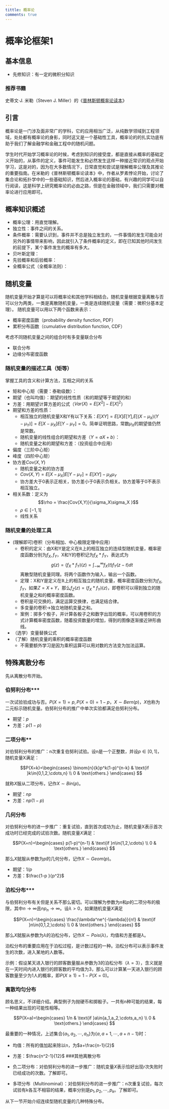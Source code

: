 ```yaml
---
tittle: 概率论
comments: true
---
```


# 概率论框架1
## 基本信息
- 先修知识：有一定的微积分知识

### 推荐书籍
史蒂文·J. 米勒（Steven J. Miller）的《[普林斯顿概率论读本](https://book.douban.com/subject/35193606/)》

## 引言
概率论是一门涉及面非常广的学科，它的应用相当广泛，从纯数学领域到工程领域，处处都有概率论的身影，同时这又是一个基础性工具，概率论的的扎实功底有助于我们了解金融学和金融工程中的随机问题。

学生时代开始学习概率论的时候，考虑到知识的接受度，都是直接从概率的基础定义开始的，从事件的定义，事件可能发生和必然发生这样一种接近常识的观点开始学习，这是对的，因为在大多数情况下，日常直觉和尝试是理解概率公理及其推论的重要指南。在米勒的《普林斯顿概率论读本》中，作者从罗素悖论开始，讨论了集合论和拓扑学中的一些基础知识，然后进入概率论的基础，有兴趣的同学可以自行阅读，这是科学上研究概率论的必由之路，但是在金融领域中，我们只需要对概率论进行应用即可。
## 概率知识概述
- 概率公理：用直觉理解。
- 独立性：事件之间的关系。
- 条件概率：需要认识到，事件并不总是独立发生的，一件事情的发生可能会对另外的事情带来影响，因此就引入了条件概率的定义，即在已知其他时间发生的前提下，某个事件发生的概率有多大。
- 贝叶斯定理：
- 先验概率和后验概率：
- 全概率公式（全概率法则）：

## 随机变量
随机变量开始才算是可以将概率论和其他学科相结合。随机变量根据变量离散与否可以分为两类，一类是离散随机变量，一类是连续随机变量（需要：微积分基本定理）。
随机变量可以用以下两个函数来表示：

- 概率密度函数（probability density function, PDF）
- 累积分布函数（cumulative distribution function, CDF）

考虑不同随机变量之间的组合时有多变量联合分布

- 联合分布
- 边缘分布密度函数

### 随机变量的描述工具（矩等）
掌握工具的含义和计算方法，互相之间的关系

- 矩和中心矩（需要：泰勒级数）：
- 期望（也叫均值）：期望的线性性质（和的期望等于期望的和）
- 方差：用期望计算方差的公式（$Var(X)=E[X^2]-E[X]^2$）
- 期望和方差的性质：
	- 相互独立的随机变量X和Y有以下关系：$E[XY]=E[X]E[Y]$,$E[(X-\mu_X)(Y-\mu_Y)]=E[X-\mu_X]E[Y-\mu_Y]=0$。简单证明思路，常数$\mu_X$的期望值仍然是常数。
	- 随机变量的线性组合的期望和方差（$Y=aX+b$）：
	- 随机变量之和的期望和方差：（投资组合中应用）
- 偏度（三阶中心矩）
- 峰度（四阶中心矩）
- 协方差$Cov(X,Y)$
	- 随机变量之和的协方差
	- $Cov(X,Y)=E[X-\mu_X]E[Y-\mu_Y]=E[XY]-\mu_X\mu_Y$
	- 协方差大于0表示正相关，协方差小于0表示负相关。协方差等于0不表示相互独立。
- 相关系数：定义为
$$\rho = \frac{Cov(X,Y)}{\sigma_X\sigma_X }$$
	- $\rho \in [-1,1]$
	- 线性关系


### 随机变量的处理工具

- (理解即可)卷积（分布相加、中心极限定理中应用）
	- 卷积的定义：由X和Y是定义在$\mathbb{R}$上的相互独立的连续型随机变量，概率密度函数分别为$f_X,f_Y$，X和Y的卷积记为$f_X * f_Y$，表达式为
$$g(z)=(f_X*f_Y)(z)=\int_{-\infty}^{\infty}f_X(t)f_Y(z-t)dt$$
离散型随机变量同理。将两个函数作为输入，输出一个函数。
	- 定理：X和Y是定义在$\mathbb{R}$上的相互独立的随机变量，概率密度函数分别为$f_X,f_Y$，如果$Z=X+Y$，那么$f_Z(z)=(f_X * f_Y)(z)$，即卷积可以得到独立的随机变量之和的概率密度函数。
	- 卷积是可交换的，满足运算交换律，也满足结合律。
	- 多变量的卷积$\rightarrow$独立地随机变量之和。
	- 案例：掷多个骰子，并计算各骰子之和数字出现的概率，可以用卷积的方式计算概率密度函数，随着投资数量的增加，得到的图像逐渐接近钟形曲线。
- （选学）变量替换公式
- （了解）随机变量的乘积的概率密度函数
	- 不需要额外学习是因为乘积运算可以用对数的方法变为加法运算。



## 特殊离散分布

先从离散分布开始。

### 伯努利分布***
一次试验验成功与否。$P(X=1)=p, P(X=0)=1-p$，$X \sim Bern(p)$，$X$也称为二元标示随机变量。伯努利分布的推广中单次实验都满足伯努利分布。

- 期望：$p$
- 方差：$p(1-p)$

### 二项分布**
对伯努利分布的推广：n次重复伯努利试验。设n是一个正整数，并设$p\in [0,1]$，随机变量X满足：

$$P(X=k)=\begin{cases}
\binom{n}{k}p^k(1-p)^{n-k} & \text{if }k\in{0,1,2,\cdots,n} \\ 
0 & \text{others.}
\end{cases}
$$

就称$X$服从二项分布，记作$X \sim Bin(p)$。

- 期望：$np$
- 方差：$np(1-p )$

### 几何分布
对伯努利分布的进一步推广：重复试验，直到首次成功为止，随机变量X表示首次成功时已经完成的试验次数。随机变量$X$满足：

$$P(X=n)=\begin{cases}
p(1-p)^{n-1} & \text{if }n\in{1,2,\cdots} \\ 
0 & \text{others.}
\end{cases}
$$

那么$X$就服从参数为$p$的几何分布，记作$X \sim Geom(p)$。

- 期望：$1/p$
- 方差：$\frac{1-p }{p^2}$

### 泊松分布***
与伯努利分布有关但是关系不那么密切。可以理解为参数为$n$和$p$的二项分布的极限，其中$n\rightarrow \infty$且$np_n\rightarrow \infty$。设$\lambda >0$，如果随机变量$X$满足

$$P(X=n)=\begin{cases}
\frac{\lambda^ne^{-\lambda}}{n!} & \text{if }n\in{0,1,2,\cdots} \\ 
0 & \text{others.}
\end{cases}
$$

那么$X$就服从参数为$\lambda$的泊松分布，记作$X \sim Pois(\lambda)$，均值和方差都是$\lambda$。

泊松分布的重要应用在于泊松过程，是计数过程的一种。泊松分布可以表示事件发生的次数，进入某地的人数等。

示例：假设某天进入银行的顾客数量服从参数为3的泊松分布（$\lambda = 3$），含义就是在一天时间内进入银行的顾客数的平均值为3，那么可以计算某一天进入银行的顾客数量至少为1人的概率，即$P(X \geqslant 1)=1-P(X = 0 )$。

### 离散均匀分布
顾名思义，不详细介绍。典型例子为抛硬币和掷骰子。一共有n种可能的结果，每一种结果出现的可能性相等。

$$P(X=a)=\begin{cases}
1/n & \text{if }a\in{a_1,a_2,\cdots,a_n} \\ 
0 & \text{others.}
\end{cases}
$$

最重要的一种情况，上述集合$\{a_1,a_2,\cdots,a_n\}$为$\{a, a+1,\cdots,a+n-1\}$时：

- 均值：所有的值加起来除以n，为$a+\frac{n-1}{2}$
- 方差：$\frac{n^2-1}{12}$
###其他离散分布

- 负二项分布：对伯努利分布的进一步推广：随机变量$X$表示恰好出现$r$次失败时已经成功的次数。了解即可。
- 多项分布（Multinominal）：对伯努利分布的进一步推广：n次重复试验，每次试验有k各互不相容的结果，概率分别是$p_1,p_2,\cdots,p_k$。了解即可。

从下一节开始介绍连续型随机变量的几种特殊分布。

